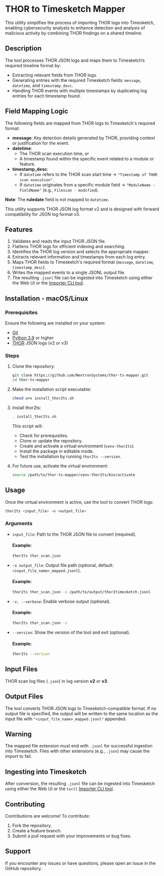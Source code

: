 # THOR to Timesketch Mapper

This utility simplifies the process of importing THOR logs into Timesketch, enabling cybersecurity analysts to enhance detection and analysis of malicious activity by combining THOR findings on a shared timeline.

## Description

The tool processes THOR JSON logs and maps them to Timesketch’s required timeline format by:

* Extracting relevant fields from THOR logs.
* Generating entries with the required Timesketch fields: `message`, `datetime`, and `timestamp_desc`.
* Handling THOR events with multiple timestamps by duplicating log entries for each timestamp found.

## Field Mapping Logic

The following fields are mapped from THOR logs to Timesketch's required format:

* **message**: Key detection details generated by THOR, providing context or justification for the event.
* **datetime**:
    * The THOR scan execution time, or
    * A timestamp found within the specific event related to a module or feature.
* **timestamp_desc**:
    * If `datetime` refers to the THOR scan start time → `"Timestamp of THOR scan execution"`.
    * If `datetime` originates from a specific module field → `"ModuleName - FieldName"` (e.g., `Filescan - modified`).

**Note**: The **ruledate** field is not mapped to `datetime`.

This utility supports THOR JSON log format v2 and is designed with forward compatibility for JSON log format v3.

## Features

1. Validates and reads the input THOR JSON file.
2. Flattens THOR logs for efficient indexing and searching.
3. Identifies the THOR log version and selects the appropriate mapper.
4. Extracts relevant information and timestamps from each log entry.
5. Maps THOR fields to Timesketch's required format (`message`, `datetime`, `timestamp_desc`).
6. Writes the mapped events to a single JSONL output file.
7. The resulting `.jsonl` file can be ingested into Timesketch using either the Web UI or the [Importer CLI tool](https://timesketch.org/guides/user/cli-client/).

## Installation - macOS/Linux

### Prerequisites

Ensure the following are installed on your system:

* [Git](https://git-scm.com/downloads)
* [Python 3.9](https://www.python.org/downloads/) or higher
* [THOR](https://www.nextron-systems.com/thor/) JSON logs (v2 or v3)

### Steps

1. Clone the repository:
     ```bash
     git clone https://github.com/NextronSystems/thor-ts-mapper.git
     cd thor-ts-mapper
     ```
2. Make the installation script executable:
     ```bash
     chmod u+x install_thor2ts.sh
     ```
3. Install thor2ts:
     ```bash
     . install_thor2ts.sh
     ```
     This script will:
     * Check for prerequisites.
     * Clone or update the repository.
     * Create and activate a virtual environment (`venv-thor2ts`).
     * Install the package in editable mode.
     * Test the installation by running `thor2ts --version`.

4. For future use, activate the virtual environment:
     ```bash
     source /path/to/thor-ts-mapper/venv-thor2ts/bin/activate
     ```

## Usage

Once the virtual environment is active, use the tool to convert THOR logs:

```bash
thor2ts <input_file> -o <output_file>
```

### Arguments

* `input_file`: Path to the THOR JSON file to convert (required).
    #### Example:
    ```bash
    thor2ts thor_scan.json
    ```
* `-o output_file`: Output file path (optional, default: `<input_file_name>_mapped.jsonl`).
    #### Example:
    ```bash
    thor2ts thor_scan.json -o /path/to/output/thor2timesketch.jsonl
    ```
* `-v, --verbose`: Enable verbose output (optional).
    #### Example:
    ```bash
    thor2ts thor_scan.json -v
    ```
* `--version`: Show the version of the tool and exit (optional).
    #### Example:
    ```bash
    thor2ts --version
    ```

## Input Files

THOR scan log files (`.json`) in log version **v2** or **v3**.

## Output Files

The tool converts THOR JSON logs to Timesketch-compatible format. If no output file is specified, the output will be written to the same location as the input file with `"<input_file_name>_mapped.jsonl"` appended.

## Warning

The mapped file extension must end with `.jsonl` for successful ingestion into Timesketch. Files with other extensions (e.g., `.json`) may cause the import to fail.

## Ingesting into Timesketch

After conversion, the resulting `.jsonl` file can be ingested into Timesketch using either the Web UI or the `tsctl` [Importer CLI tool](https://timesketch.org/guides/user/cli-client/).

## Contributing

Contributions are welcome! To contribute:

1. Fork the repository.
2. Create a feature branch.
3. Submit a pull request with your improvements or bug fixes.

## Support

If you encounter any issues or have questions, please open an issue in the GitHub repository.